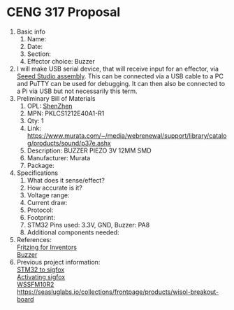 # CENG 317 Proposal
1. Basic info
     1. Name: 
     2. Date: 
     3. Section:
     4. Effector choice: Buzzer
2. I will make USB serial device, that will receive input for an effector, via [Seeed Studio assembly](https://www.seeedstudio.com/fusion_pcb.html). This can be connected via a USB cable to a PC and PuTTY can be used for debugging. It can then also be connected to a Pi via USB but not necessarily this term. 
3. Preliminary Bill of Materials
	1. OPL: [ShenZhen](https://www.seeedstudio.com/opl.html)
    2. MPN: PKLCS1212E40A1-R1
	3. Qty: 1
	4. Link: https://www.murata.com/~/media/webrenewal/support/library/catalog/products/sound/p37e.ashx
    5. Description:	BUZZER PIEZO 3V 12MM SMD
	6. Manufacturer: Murata
	7. Package: 
4. Specifications
    1. What does it sense/effect?
	2. How accurate is it?
    3. Voltage range:
	4. Current draw:
	5. Protocol:
	6. Footprint:
	7. STM32 Pins used: 3.3V, GND, Buzzer: PA8
	8. Additional components needed: 
5. References:    
[Fritzing for Inventors](https://learning-oreilly-com.ezproxy.humber.ca/library/view/fritzing-for-inventors/9780071844642/ch01.html#ch01)    
[Buzzer](https://github.com/themightyteam/bluepill-examples/tree/master/examples/buzzer)    
6. Previous project information:    
[STM32 to sigfox](https://medium.com/coinmonks/connect-stm32-blue-pill-to-sigfox-28c6f91bddc1)    
[Activating sigfox](https://backend.sigfox.com/activate)    
[WSSFM10R2](http://support.seongji.co.kr/)    
https://seasluglabs.io/collections/frontpage/products/wisol-breakout-board    